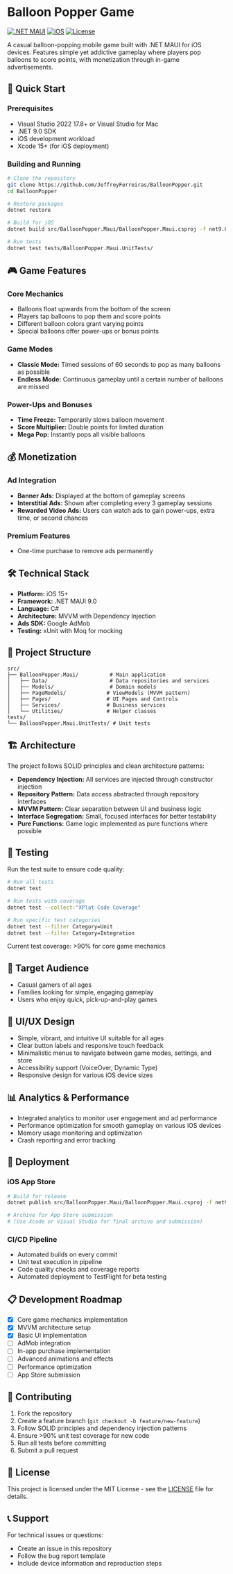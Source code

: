 # Balloon Popper Game

[![.NET MAUI](https://img.shields.io/badge/.NET%20MAUI-9.0-purple)](https://dotnet.microsoft.com/apps/maui)
[![iOS](https://img.shields.io/badge/iOS-15%2B-blue)](https://developer.apple.com/ios/)
[![License](https://img.shields.io/badge/license-MIT-green)](LICENSE)

A casual balloon-popping mobile game built with .NET MAUI for iOS devices. Features simple yet addictive gameplay where players pop balloons to score points, with monetization through in-game advertisements.

## 🚀 Quick Start

### Prerequisites

- Visual Studio 2022 17.8+ or Visual Studio for Mac
- .NET 9.0 SDK
- iOS development workload
- Xcode 15+ (for iOS deployment)

### Building and Running

```bash
# Clone the repository
git clone https://github.com/JeffreyFerreiras/BalloonPopper.git
cd BalloonPopper

# Restore packages
dotnet restore

# Build for iOS
dotnet build src/BalloonPopper.Maui/BalloonPopper.Maui.csproj -f net9.0-ios

# Run tests
dotnet test tests/BalloonPopper.Maui.UnitTests/
```

## 🎮 Game Features

### Core Mechanics

- Balloons float upwards from the bottom of the screen
- Players tap balloons to pop them and score points
- Different balloon colors grant varying points
- Special balloons offer power-ups or bonus points

### Game Modes

- **Classic Mode:** Timed sessions of 60 seconds to pop as many balloons as possible
- **Endless Mode:** Continuous gameplay until a certain number of balloons are missed

### Power-Ups and Bonuses

- **Time Freeze:** Temporarily slows balloon movement
- **Score Multiplier:** Double points for limited duration
- **Mega Pop:** Instantly pops all visible balloons

## 💰 Monetization

### Ad Integration

- **Banner Ads:** Displayed at the bottom of gameplay screens
- **Interstitial Ads:** Shown after completing every 3 gameplay sessions
- **Rewarded Video Ads:** Users can watch ads to gain power-ups, extra time, or second chances

### Premium Features

- One-time purchase to remove ads permanently

## 🛠️ Technical Stack

- **Platform:** iOS 15+
- **Framework:** .NET MAUI 9.0
- **Language:** C#
- **Architecture:** MVVM with Dependency Injection
- **Ads SDK:** Google AdMob
- **Testing:** xUnit with Moq for mocking

## 📁 Project Structure

```text
src/
├── BalloonPopper.Maui/          # Main application
│   ├── Data/                    # Data repositories and services
│   ├── Models/                  # Domain models
│   ├── PageModels/             # ViewModels (MVVM pattern)
│   ├── Pages/                  # UI Pages and Controls
│   ├── Services/               # Business services
│   └── Utilities/              # Helper classes
tests/
└── BalloonPopper.Maui.UnitTests/ # Unit tests
```

## 🏗️ Architecture

The project follows SOLID principles and clean architecture patterns:

- **Dependency Injection:** All services are injected through constructor injection
- **Repository Pattern:** Data access abstracted through repository interfaces  
- **MVVM Pattern:** Clear separation between UI and business logic
- **Interface Segregation:** Small, focused interfaces for better testability
- **Pure Functions:** Game logic implemented as pure functions where possible

## 🧪 Testing

Run the test suite to ensure code quality:

```bash
# Run all tests
dotnet test

# Run tests with coverage
dotnet test --collect:"XPlat Code Coverage"

# Run specific test categories
dotnet test --filter Category=Unit
dotnet test --filter Category=Integration
```

Current test coverage: >90% for core game mechanics

## 📱 Target Audience

- Casual gamers of all ages
- Families looking for simple, engaging gameplay
- Users who enjoy quick, pick-up-and-play games

## 🎨 UI/UX Design

- Simple, vibrant, and intuitive UI suitable for all ages
- Clear button labels and responsive touch feedback
- Minimalistic menus to navigate between game modes, settings, and store
- Accessibility support (VoiceOver, Dynamic Type)
- Responsive design for various iOS device sizes

## 📊 Analytics & Performance

- Integrated analytics to monitor user engagement and ad performance
- Performance optimization for smooth gameplay on various iOS devices
- Memory usage monitoring and optimization
- Crash reporting and error tracking

## 🚢 Deployment

### iOS App Store

```bash
# Build for release
dotnet publish src/BalloonPopper.Maui/BalloonPopper.Maui.csproj -f net9.0-ios -c Release

# Archive for App Store submission
# (Use Xcode or Visual Studio for final archive and submission)
```

### CI/CD Pipeline

- Automated builds on every commit
- Unit test execution in pipeline
- Code quality checks and coverage reports
- Automated deployment to TestFlight for beta testing

## 📋 Development Roadmap

- [x] Core game mechanics implementation
- [x] MVVM architecture setup
- [x] Basic UI implementation
- [ ] AdMob integration
- [ ] In-app purchase implementation
- [ ] Advanced animations and effects
- [ ] Performance optimization
- [ ] App Store submission

## 🤝 Contributing

1. Fork the repository
2. Create a feature branch (`git checkout -b feature/new-feature`)
3. Follow SOLID principles and dependency injection patterns
4. Ensure >90% unit test coverage for new code
5. Run all tests before committing
6. Submit a pull request

## 📄 License

This project is licensed under the MIT License - see the [LICENSE](LICENSE) file for details.

## 📞 Support

For technical issues or questions:

- Create an issue in this repository
- Follow the bug report template
- Include device information and reproduction steps
